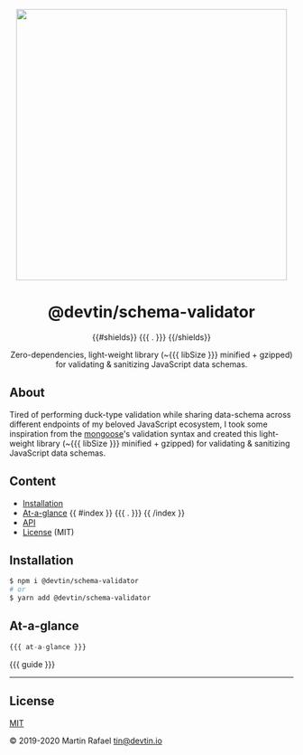 <p align="center"><img align="center" width="480" src="https://repository-images.githubusercontent.com/228456718/f4767e00-61e6-11ea-964a-7b02d8dcb48f"/></p>

<div align="center"><h1 align="center">@devtin/schema-validator</h1></div>

<p align="center">
{{#shields}}
{{{ . }}}
{{/shields}}
</p>

<p align="center">
Zero-dependencies, light-weight library (~{{{ libSize }}} minified + gzipped)<br>
for validating & sanitizing JavaScript data schemas.
</p>

## About

Tired of performing duck-type validation while sharing data-schema across different endpoints of my beloved
JavaScript ecosystem, I took some inspiration from the [mongoose](https://mongoosejs.com)'s validation syntax and created
this light-weight library (~{{{ libSize }}} minified + gzipped) for validating & sanitizing JavaScript data schemas.

## Content

- [Installation](#installation)
- [At-a-glance](#at-a-glance)
{{ #index }}
{{{ . }}}
{{ /index }}
- [API](/DOCS.md)
- [License](#license) (MIT)

## Installation

```sh
$ npm i @devtin/schema-validator
# or
$ yarn add @devtin/schema-validator
```

## At-a-glance

```js
{{{ at-a-glance }}}
```


{{{ guide }}}

* * *

## License

[MIT](https://opensource.org/licenses/MIT)

&copy; 2019-2020 Martin Rafael <tin@devtin.io>
